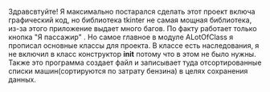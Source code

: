 Здравсвтуйте! Я максимально постарался сделать этот проект включа графический код, но библиотека tkinter не самая мощная библиотека, из-за этого приложение выдает много багов. По факту работает только кнопка "Я пассажир"
. Но самое главное в модуле ALotOfClass я прописал основные классы для проекта. В классе есть наследования, я не включил в класс конструктор __init__ потому что в этом не было нужны. Также это программа создает файл и записывает туда отсортированные списки машин(сортируются по затрату бензина)
в целях сохранения данных.
